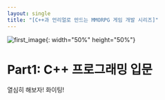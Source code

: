 ```yaml
---
layout: single
title: "[C++과 언리얼로 만드는 MMORPG 게임 개발 시리즈]"
---
```


![first_image](https://user-images.githubusercontent.com/69142693/224490843-0128f9dc-fc55-47b2-a459-b49c5d7893e1.png){: width="50%" height="50%"}

# Part1: C++ 프로그래밍 입문
열심히 해보자! 화이팅!
